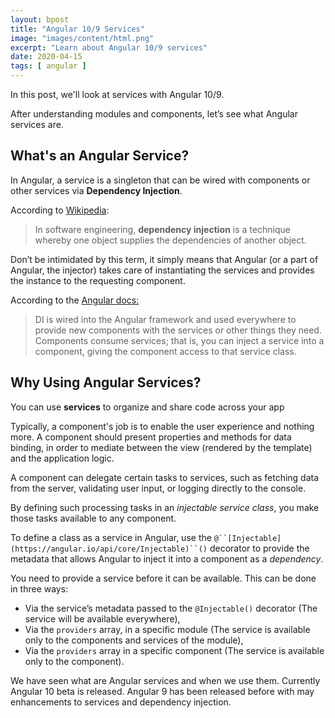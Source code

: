 ```yaml
---
layout: bpost
title: "Angular 10/9 Services"
image: "images/content/html.png"
excerpt: "Learn about Angular 10/9 services"
date: 2020-04-15
tags: [ angular ] 
---
```



In this post, we'll look at services with Angular 10/9.

After understanding modules and components, let’s see what Angular services are. 

## What's an Angular Service?

In Angular, a service is a singleton that can be wired with components or other services via **Dependency Injection**.
 
According to [Wikipedia](https://en.wikipedia.org/wiki/Dependency_injection):


> In software engineering, **dependency injection** is a technique whereby one object supplies the dependencies of another object.

Don’t be intimidated by this term, it simply means that Angular (or a part of Angular, the injector) takes care of instantiating the services and provides the instance to the requesting component.


According to the [Angular docs:](https://angular.io/guide/architecture-services) 


> DI is wired into the Angular framework and used everywhere to provide new components with the services or other things they need. Components consume services; that is, you can inject a service into a component, giving the component access to that service class.


## Why Using Angular Services?

You can use **services** to organize and share code across your app

Typically, a component's job is to enable the user experience and nothing more. A component should present properties and methods for data binding, in order to mediate between the view (rendered by the template) and the application logic.

A component can delegate certain tasks to services, such as fetching data from the server, validating user input, or logging directly to the console. 

By defining such processing tasks in an *injectable service class*, you make those tasks available to any component.

To define a class as a service in Angular, use the `@``[Injectable](https://angular.io/api/core/Injectable)``()` decorator to provide the metadata that allows Angular to inject it into a component as a *dependency*.

You need to provide a service before it can be available. This can be done in three ways:
 

- Via the service’s metadata passed to the `@Injectable()` decorator (The service will be available everywhere),
- Via the `providers` array, in a specific module (The service is available only to the components and services of the module),
- Via the `providers` array in a specific component (The service is available only to the component).

We have seen what are Angular services and when we use them. Currently Angular 10 beta is released. Angular 9 has been released before with may enhancements to services and dependency injection.